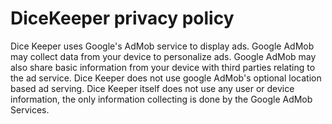 # DiceKeeper privacy policy

Dice Keeper uses Google's AdMob service to display ads. Google AdMob may collect data from your device to personalize ads. Google AdMob may also share basic information from your device with third parties relating to the ad service. Dice Keeper does not use google AdMob's optional location based ad serving. Dice Keeper itself does not use any user or device information, the only information collecting is done by the Google AdMob Services.
